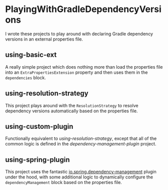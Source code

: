 
# PlayingWithGradleDependencyVersions  
I wrote these projects to play around with declaring Gradle dependency versions in an external properties file.  
  
## using-basic-ext  
A really simple project which does nothing more than load the properties file into an `ExtraPropertiesExtension`
property and then uses them in the `dependencies` block.  

## using-resolution-strategy  
This project plays around with the `ResolutionStrategy` to resolve dependency versions automatically based on the
properties file.

## using-custom-plugin  
Functionally equivalent to *using-resolution-strategy*, except that all of the common logic is defined in the
*dependency-management-plugin* project.

## using-spring-plugin  
This project uses the fantastic
[io.spring.dependency-management](https://github.com/spring-gradle-plugins/dependency-management-plugin) plugin under
the hood, with some additional logic to dynamically configure the `dependencyManagement` block based on the properties
file.
